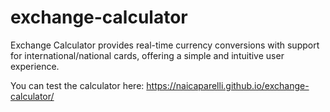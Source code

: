 # exchange-calculator
Exchange Calculator provides real-time currency conversions with support for international/national cards, offering a simple and intuitive user experience.

You can test the calculator here: https://naicaparelli.github.io/exchange-calculator/